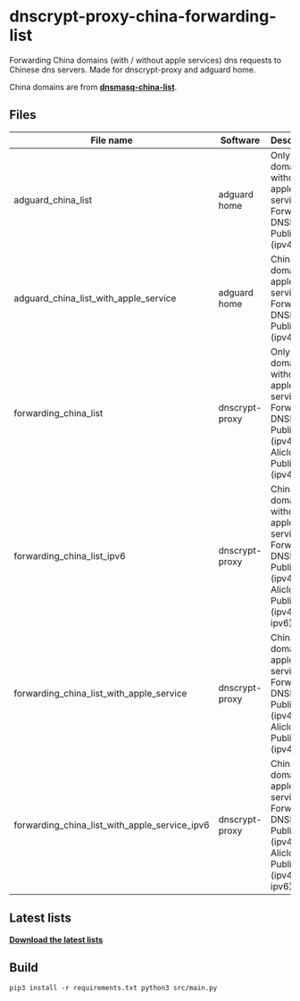 # dnscrypt-proxy-china-forwarding-list
Forwarding China domains (with / without apple services) dns requests to Chinese dns servers. Made for dnscrypt-proxy and adguard home.

China domains are from **[dnsmasq-china-list](https://github.com/felixonmars/dnsmasq-china-list)**.

## Files

| File name | Software | Descrption |
| ---- | ---- | ---- |
| adguard_china_list | adguard home | Only China domains, without apple services. Forward to DNSPod Public DNS (ipv4). |
| adguard_china_list_with_apple_service | adguard home | China domains & apple services. Forward to DNSPod Public DNS (ipv4). |
| forwarding_china_list | dnscrypt-proxy | Only China domains, without apple services. Forward to DNSPod Public DNS (ipv4) and Alicloud Public DNS (ipv4). |
| forwarding_china_list_ipv6 | dnscrypt-proxy | China domains, without apple services. Forward to DNSPod Public DNS (ipv4) and Alicloud Public DNS (ipv4 / ipv6). |
| forwarding_china_list_with_apple_service | dnscrypt-proxy | China domains & apple services. Forward to DNSPod Public DNS (ipv4) and Alicloud Public DNS (ipv4). |
| forwarding_china_list_with_apple_service_ipv6 | dnscrypt-proxy | China domains & apple services. Forward to DNSPod Public DNS (ipv4) and Alicloud Public DNS (ipv4 / ipv6). |

## Latest lists

**[Download the latest lists](https://github.com/Tynox/dnscrypt-proxy-china-forwarding-list/releases/latest)**

## Build

`
pip3 install -r requirements.txt
python3 src/main.py
`